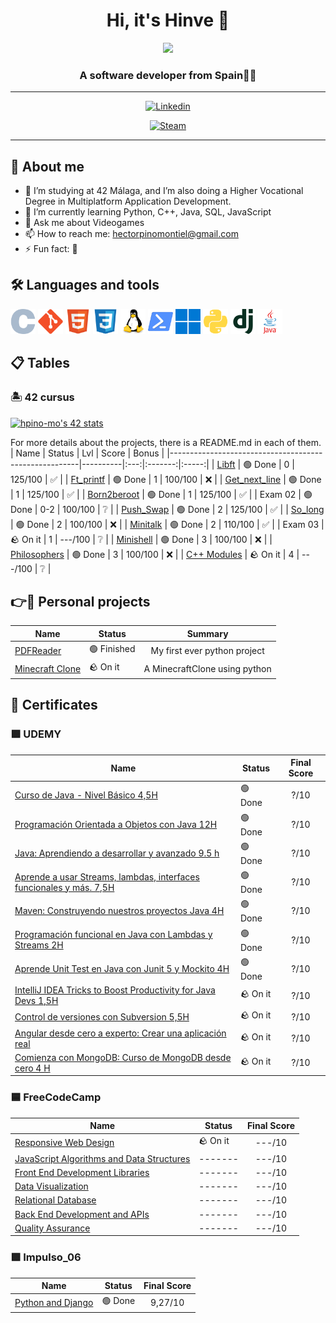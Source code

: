 <div id="head" align="center">
    <h1 align="center">Hi, it's Hinve 🫡</h1>
    <img src="https://media1.giphy.com/media/v1.Y2lkPTc5MGI3NjExemVzY2VkdHo0dHlhcXhvNXd1NWxhcml6dHBpa3M2NXZrMTlqaTlwYiZlcD12MV9pbnRlcm5hbF9naWZfYnlfaWQmY3Q9Zw/L3bj6t3opdeNddYCyl/giphy.webp" width="200" />
    <h3 align="center">A software developer from Spain🧑‍🦯</h3>

---

</div>
<div id="badges" align="center">
    <a href="https://www.linkedin.com/in/h%C3%A9ctor-pino-montiel-02b47024a/">
        <img src="https://img.shields.io/badge/H%C3%A9ctor-blue?style=for-the-badge&logo=linkedin&logoColor=white" alt="Linkedin" />
    </a>
    <p></p>
    <a href="https://steamcommunity.com/id/hinve">
        <img src="https://img.shields.io/badge/hinve-301934?style=for-the-badge&logo=steam&logoColor=white" alt="Steam" />
    </a>
</div>

---
## 🧑 About me

- 📝 I’m studying at 42 Málaga, and I’m also doing a Higher Vocational Degree in Multiplatform Application Development.
- 🌱 I’m currently learning Python, C++, Java, SQL, JavaScript
- 💬 Ask me about Videogames
- 📫 How to reach me: hectorpinomontiel@gmail.com
- ⚡ Fun fact: 👺

## 🛠️ Languages and tools
<div id="Tools" align="left">
    <img src="https://github.com/devicons/devicon/blob/master/icons/c/c-original.svg" width="40" height="40"/>
    <img src="https://github.com/devicons/devicon/blob/master/icons/git/git-original.svg" width="40" height="40"/>
    <img src="https://github.com/devicons/devicon/blob/master/icons/html5/html5-original.svg" width="40" height="40"/>
    <img src="https://github.com/devicons/devicon/blob/master/icons/css3/css3-original.svg" width="40" height="40"/>
    <img src="https://github.com/devicons/devicon/blob/master/icons/linux/linux-original.svg" width="40" height="40"/>
    <img src="https://github.com/devicons/devicon/blob/master/icons/powershell/powershell-original.svg" width="40" height="40"/>
    <img src="https://github.com/devicons/devicon/blob/master/icons/windows11/windows11-original.svg" width="40" height="40"/>
    <img src="https://github.com/devicons/devicon/blob/master/icons/python/python-plain.svg" width="40" height="40"/>
    <img src="https://github.com/devicons/devicon/blob/master/icons/django/django-plain.svg" width="40" height="40"/>
    <img src="https://github.com/devicons/devicon/blob/master/icons/java/java-original-wordmark.svg" width="40" height="40"/>
</div>

## 📋 Tables
### 🏝️ 42 cursus
[![hpino-mo's 42 stats](https://badge.mediaplus.ma/water/hpino-mo?1337Badge=off)](https://github.com/oakoudad/badge42)

For more details about the projects, there is a README.md in each of them.
| Name                                                  | Status   | Lvl |  Score  | Bonus |
|-------------------------------------------------------|----------|:---:|:-------:|:-----:|
| [Libft](https://github.com/hinve/libft)               | 🟢 Done  |  0  | 125/100 | ✅    |
| [Ft_printf](https://github.com/hinve/ft_printf)       | 🟢 Done  |  1  | 100/100 | ❌    |
| [Get_next_line](https://github.com/hinve/gnl)         | 🟢 Done  |  1  | 125/100 | ✅    |
| [Born2beroot](https://github.com/hinve/b2broot)       | 🟢 Done  |  1  | 125/100 | ✅    |
| Exam 02                                               | 🟢 Done  | 0-2 | 100/100 | ❔    |
| [Push_Swap](https://github.com/hinve/push_swap)       | 🟢 Done  |  2  | 125/100 | ✅    |
| [So_long](https://github.com/hinve/so_long)           | 🟢 Done  |  2  | 100/100 | ❌    |
| [Minitalk](https://github.com/hinve/minitalk)         | 🟢 Done  |  2  | 110/100 | ✅    |
| Exam 03                                               | 🪨 On it |  1  | ---/100 | ❔    |
| [Minishell](https://github.com/hinve/minishell)       | 🟢 Done  |  3  | 100/100 | ❌    |
| [Philosophers](https://github.com/hinve/philosophers) | 🟢 Done  |  3  | 100/100 | ❌    |
| [C++ Modules](https://github.com/hinve/cpp_modules)   | 🪨 On it |  4  | ---/100 | ❔    |

## 👉👨 Personal projects
| Name                                                       | Status       | Summary                         |
|------------------------------------------------------------|--------------|:-------------------------------:|
|[PDFReader](https://github.com/hinve/PDFReader)             | 🟢 Finished  |   My first ever python project  |
|[Minecraft Clone](https://github.com/hinve/MinecraftClone)  | 🪨 On it     |  A MinecraftClone using python  |

## 📒 Certificates
### 🟪 UDEMY
| Name                                                                                                                                             | Status   | Final Score |
|--------------------------------------------------------------------------------------------------------------------------------------------------|----------|:-----------:|
|[Curso de Java - Nivel Básico 4,5H](https://www.udemy.com/certificate/UC-4ef30b1c-e866-4581-949c-7e3d481b7c69/)                                   | 🟢 Done  |     ?/10    |
|[Programación Orientada a Objetos con Java 12H](https://www.udemy.com/certificate/UC-001f96cc-0c34-4ca7-b3bd-d54e4ebec873/)                       | 🟢 Done  |     ?/10    |
|[Java: Aprendiendo a desarrollar y avanzado 9.5 h](https://www.udemy.com/certificate/UC-a21066d3-02c2-44a8-8b8a-91b13d10bc25/)                    | 🟢 Done  |     ?/10    |
|[Aprende a usar Streams, lambdas, interfaces funcionales y más. 7,5H](https://www.udemy.com/certificate/UC-83a719eb-26ef-4749-a761-f9fe009a5cd5/) | 🟢 Done  |     ?/10    |
|[Maven: Construyendo nuestros proyectos Java 4H](https://www.udemy.com/certificate/UC-0074ee5d-c3dd-40bc-a54c-830fa84fda3d/)                      | 🟢 Done  |     ?/10    |
|[Programación funcional en Java con Lambdas y Streams 2H](https://www.udemy.com/certificate/UC-2e065bcf-e31b-4707-87ed-690d430d212e/)             | 🟢 Done  |     ?/10    |
|[Aprende Unit Test en Java con Junit 5 y Mockito 4H]()                                                                                            | 🟢 Done  |     ?/10    |
|[IntelliJ IDEA Tricks to Boost Productivity for Java Devs 1,5H]()                                                                                 | 🪨 On it |     ?/10    |
|[Control de versiones con Subversion 5,5H]()                                                                                                      | 🪨 On it |     ?/10    |
|[Angular desde cero a experto: Crear una aplicación real]()                                                                                       | 🪨 On it |     ?/10    |
|[Comienza con MongoDB: Curso de MongoDB desde cero 4 H]()                                                                                         | 🪨 On it |     ?/10    |

### 🟦 FreeCodeCamp
| Name                                                           | Status   | Final Score |
|----------------------------------------------------------------|----------|:-----------:|
|[Responsive Web Design]()                                       | 🪨 On it |    ---/10   |
|[JavaScript Algorithms and Data Structures]()                   | -------  |    ---/10   |
|[Front End Development Libraries]()                             | -------  |    ---/10   |
|[Data Visualization]()                                          | -------  |    ---/10   |
|[Relational Database]()                                         | -------  |    ---/10   |
|[Back End Development and APIs]()                               | -------  |    ---/10   |
|[Quality Assurance]()                                           | -------  |    ---/10   |

### 🟩 Impulso_06
| Name                                                           | Status   | Final Score |
|----------------------------------------------------------------|----------|:-----------:|
|[Python and Django](https://github.com/hinve/Python_and_Django) | 🟢 Done  |   9,27/10   |


